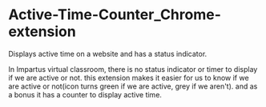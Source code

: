 # Active-Time-Counter_Chrome-extension
Displays active time on a website and has a status indicator.

In Impartus virtual classroom, there is no status indicator or timer to display if we are active or not.
this extension makes it easier for us to know if we are active or not(icon turns green if we are active, grey if we aren't).
and as a bonus it has a counter to display active time.
